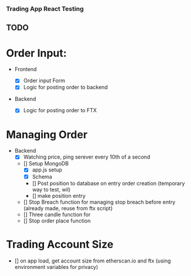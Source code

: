 ### Trading App React Testing

## TODO

# Order Input:

- Frontend

  - [x] Order input Form
  - [x] Logic for posting order to backend

- Backend
  - [x] Logic for posting order to FTX

# Managing Order

- Backend
  - [x] Watching price, ping serever every 10th of a second
  - [] Setup MongoDB
    - [x] app.js setup
    - [x] Schema
    - [] Post position to database on entry order creation (temporary way to test, wil)
    - [] make position entry
  - [] Stop Breach function for managing stop breach before entry (already made, reuse from ftx script)
  - [] Three candle function for
  - [] Stop order place function

# Trading Account Size

- [] on app load, get account size from etherscan.io and ftx (using environment variables for privacy)
